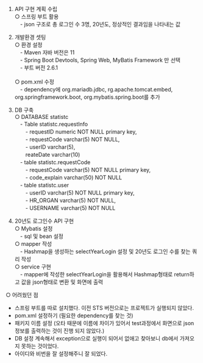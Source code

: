 1. API 구현 계획 수립
  <br>○ 스프링 부트 활용
	<br>　- json 구조로 총 로그인 수 3명, 20년도, 정상적인 결과임을 나타내는 값


2. 개발환경 셋팅
  <br>○ 환경 설정
     <br>　- Maven 자바 버전은 11
 	    <br>　- Spring Boot Devtools, Spring Web, MyBatis Framework 만 선택
 	    <br>　- 부트 버전 2.6.1	    
<br>○ pom.xml 수정 
	<br>　- dependency에 org.mariadb.jdbc, rg.apache.tomcat.embed, org.springframework.boot, org.mybatis.spring.boot를 추가


3. DB 구축
<br>○ DATABASE statistc
	<br>　- Table statistc.requestInfo 
		<br>　　- requestID numeric NOT NULL primary key,
    		<br>　　- requestCode varchar(5) NOT NULL,
   		<br>　　- userID varchar(5),
    		<br>　　reateDate varchar(10)
	<br>　- table statistc.requestCode
		<br>　　- requestCode varchar(5) NOT NULL primary key,
    		<br>　　- code_explain varchar(50) NOT NULL
	<br>　- table statistc.user
		<br>　　- userID varchar(5) NOT NULL primary key,
    		<br>　　- HR_ORGAN varchar(5) NOT NULL,
    		<br>　　- USERNAME varchar(5) NOT NULL


4. 20년도 로그인수 API 구현
  <br>○ Mybatis 설정
     <br>　- sql 및 bean 설정
 <br>○ mapper 작성
	<br>　- Hashmap을 생성하는 selectYearLogin 설정 및 20년도 로그인 수를 찾는 쿼리 작성
 <br>○ service 구현
	<br>　- mapper에 작성한 selectYearLogin을 활용해서 Hashmap형태로 return하고 값을 json형태로 변환 및 화면에 출력



○ 어려웠던 점
- 스프링 부트를 따로 설치했다. 이전 STS 버전으로는 프로젝트가 실행되지 않았다.
- pom.xml 설정하기 (필요한 dependency를 찾는 것)
- 패키지 이름 설정 (오타 때문에 이름에 차이가 있어서 test과정에서 화면으로 json정보를 출력하는 것이 진행 되지 않았다.)
- DB 설정 계속해서 exception으로 실행이 되어서 없애고 찾아보니 db에서 가져오지 못하는 것이었다.
- 아이디와 비번을 잘 설정해주니 잘 되었다.
